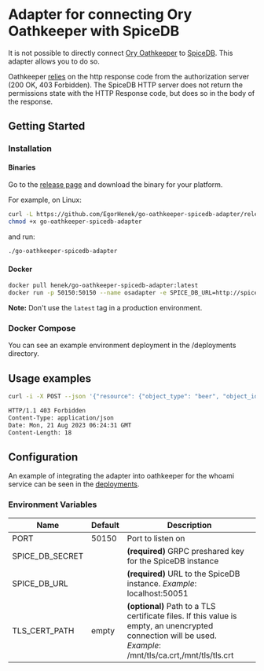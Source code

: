 # Adapter for connecting Ory Oathkeeper with SpiceDB

It is not possible to directly connect [Ory Oathkeeper](https://github.com/ory/oathkeeper) to [SpiceDB](https://github.com/authzed/spicedb). This adapter allows you to do so.

Oathkeeper [relies](https://www.ory.sh/docs/oathkeeper/pipeline/authz#remote_json) on the http response code from the authorization server (200 OK, 403 Forbidden). The SpiceDB HTTP server does not return the permissions state with the HTTP Response code, but does so in the body of the response.

## Getting Started

### Installation

#### Binaries

Go to the [release page](https://github.com/EgorHenek/go-oathkeeper-spicedb-adapter/releases) and download the binary for your platform.

For example, on Linux:

```bash
curl -L https://github.com/EgorHenek/go-oathkeeper-spicedb-adapter/releases/download/v1.0.1/adapter_1.0.1_linux_amd64 -o go-oathkeeper-spicedb-adapter
chmod +x go-oathkeeper-spicedb-adapter
```

and run:

```bash
./go-oathkeeper-spicedb-adapter
```

#### Docker

```bash
docker pull henek/go-oathkeeper-spicedb-adapter:latest
docker run -p 50150:50150 --name osadapter -e SPICE_DB_URL=http://spicedb:50051 -e SPICE_DB_SECRET=topsecret henek/go-oathkeeper-spicedb-adapter
```

**Note:** Don't use the `latest` tag in a production environment.

### Docker Compose

You can see an example environment deployment in the /deployments directory.

## Usage examples

```bash
curl -i -X POST --json '{"resource": {"object_type": "beer", "object_id": "1"}, "permission": "drink", "subject": {"object": {"object_type": "user", "object_id": "1"}}}' http://localhost:50150/permissions/check
```

```bash
HTTP/1.1 403 Forbidden
Content-Type: application/json
Date: Mon, 21 Aug 2023 06:24:31 GMT
Content-Length: 18
```

## Configuration

An example of integrating the adapter into oathkeeper for the whoami service can be seen in the [deployments](go-oathkeeper-spicedb-adapter/tree/master/deployments).

### Environment Variables

| Name            | Default | Description                                                                                                   |
| --------------- | ------- | ------------------------------------------------------------------------------------------------------------- |
| PORT            | 50150   | Port to listen on                                                                                             |
| SPICE_DB_SECRET |         | **(required)** GRPC preshared key for the SpiceDB instance                                                    |
| SPICE_DB_URL    |         | **(required)** URL to the SpiceDB instance. *Example*: localhost:50051                                        |
| TLS_CERT_PATH   | empty   | **(optional)** Path to a TLS certificate files. If this value is empty, an unencrypted connection will be used. *Example*: /mnt/tls/ca.crt,/mnt/tls/tls.crt |